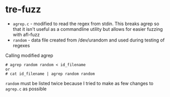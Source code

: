 # tre-fuzz

* `agrep.c` - modified to read the regex from stdin.  This breaks agrep so that it isn't useful as a commandline utility but allows for easier fuzzing with afl-fuzz
* `random` - data file created from /dev/urandom and used during testing of regexes

Calling modified agrep
    
    # agrep random random < id_filename
    or
    # cat id_filename | agrep random random
    
`random` must be listed twice because I tried to make as few changes to `agrep.c` as possible
